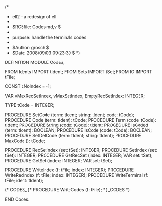 (*
 *	ell2 - a redesign of ell
 *
 *	$RCSfile: Codes.md,v $
 *	
 *	purpose:	handle the terminals codes
 *
 *	$Author: grosch $
 *	$Date: 2008/09/03 09:23:39 $
 *)

DEFINITION MODULE Codes;

FROM Idents	IMPORT	tIdent;
FROM Sets	IMPORT	tSet;
FROM IO		IMPORT	tFile;

CONST cNoIndex	= -1;

VAR vMaxRecSetIndex, vMaxSetIndex, EmptyRecSetIndex: INTEGER;

TYPE tCode	= INTEGER;

PROCEDURE SetCode	(term: tIdent; string: tIdent; code: tCode);
PROCEDURE Code		(term: tIdent): tCode;
PROCEDURE Term		(code: tCode): tIdent;
PROCEDURE String	(code: tCode): tIdent;
PROCEDURE IsCoded	(term: tIdent): BOOLEAN;
PROCEDURE IsCode	(code: tCode): BOOLEAN;
PROCEDURE SetDefCode	(term: tIdent; string: tIdent);
PROCEDURE MaxCode	(): tCode;

PROCEDURE RecSetIndex	(set: tSet): INTEGER;
PROCEDURE SetIndex	(set: tSet): INTEGER;
PROCEDURE GetRecSet	(index: INTEGER; VAR set: tSet);
PROCEDURE GetSet	(index: INTEGER; VAR set: tSet);

PROCEDURE WriteIndex	(f: tFile; index: INTEGER);
PROCEDURE WriteRecIndex (f: tFile; index: INTEGER);
PROCEDURE WriteTerminal	(f: tFile; ident: tIdent);

(* CODES_ )*
PROCEDURE WriteCodes	(f: tFile);
*( _CODES *)

END Codes.
